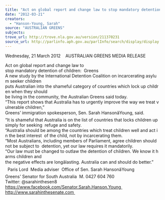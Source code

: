 ```yaml
---
title: "Act on global report and change law to stop mandatory detention of children"
date: "2012-03-21"
creators:
  - "Hanson-Young, Sarah"
source: "AUSTRALIAN GREENS"
subjects:
trove_url: http://trove.nla.gov.au/version/211370231
source_url: http://parlinfo.aph.gov.au/parlInfo/search/display/display.w3p;query=Id%3A%22media/pressrel/1515504%22
---
```


 Wednesday, 21 March 2012    AUSTRALIAN GREENS MEDIA RELEASE   

 Act on global report and change law to  stop mandatory detention of children:  Greens    A new study by the International Detention Coalition on incarcerating asylum seeker children  puts Australian into the shameful category of countries which lock up children when they should  be living in the community, the Australian Greens said today.    “This report shows that Australia has to urgently improve the way we treat vulnerable children,”  Greens’ immigration spokesperson, Sen. Sarah HansonâYoung, said.    “It is shameful that Australia is on the list of countries that locks children up simply for seeking  refuge and safety.    “Australia should be among the countries which treat children well and act in the best interest  of the child, not by incarcerating them.    “Most Australians, including members of Parliament, agree children should not be subject to  detention, yet our law requires it mandatorily.    “Our law must be changed to outlaw the detention of children. We know it harms children and  the negative effects are longâlasting. Australia can and should do better.”        Paris Lord  Media adviser  Office of Sen. Sarah HansonâYoung  Greens' Senator for South Australia  M. 0427 604 760    Twitter: @sarahinthesen8  https://www.facebook.com/Senator.Sarah.Hanson.Young  http://www.sarahinthesenate.com       

